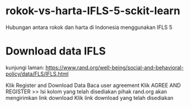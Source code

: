 # rokok-vs-harta-IFLS-5-sckit-learn
Hubungan antara rokok dan harta di Indonesia menggunakan IFLS 5

# Download data IFLS
kunjungi laman: https://www.rand.org/well-being/social-and-behavioral-policy/data/FLS/IFLS.html

Klik Register and Download Data
Baca user agreement
Klik AGREE AND REGISTER >>
Isi kolom yang telah disediakan
pihak rand.org akan mengirimkan link download
Klik link download yang telah disediakan

